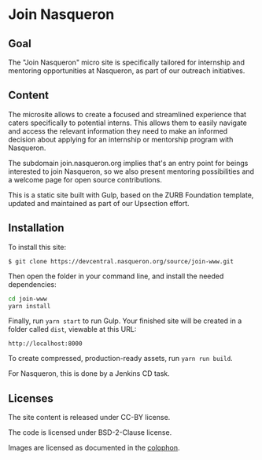 # Join Nasqueron

## Goal

The "Join Nasqueron" micro site is specifically tailored for internship
and mentoring opportunities at Nasqueron, as part of our outreach initiatives.

## Content

The microsite allows to create a focused and streamlined experience
that caters specifically to potential interns. This allows them to easily
navigate and access the relevant information they need to make an informed
decision about applying for an internship or mentorship program with Nasqueron.

The subdomain join.nasqueron.org implies that's an entry point for beings
interested to join Nasqueron, so we also present mentoring possibilities
and a welcome page for open source contributions.

This is a static site built with Gulp, based on the ZURB Foundation template,
updated and maintained as part of our Upsection effort.

## Installation

To install this site:

```
$ git clone https://devcentral.nasqueron.org/source/join-www.git
```

Then open the folder in your command line, and install the needed dependencies:

```bash
cd join-www
yarn install
```

Finally, run `yarn start` to run Gulp. Your finished site will be created in a
folder called `dist`, viewable at this URL:

```
http://localhost:8000
```

To create compressed, production-ready assets, run `yarn run build`.

For Nasqueron, this is done by a Jenkins CD task.

## Licenses

The site content is released under CC-BY license.

The code is licensed under BSD-2-Clause license.

Images are licensed as documented in the [colophon](src/pages/colophon.html).
